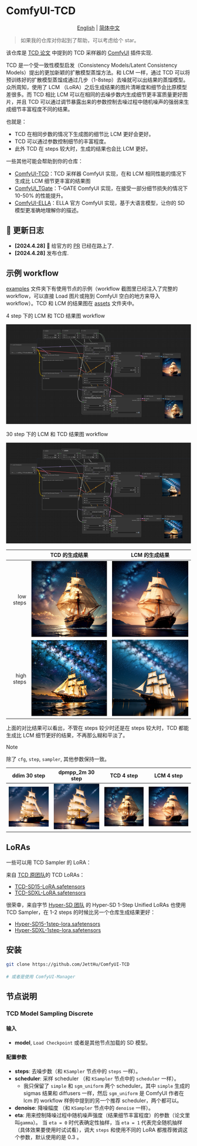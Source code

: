 # ComfyUI-TCD

<p align="center">
<a href="./README.md">English</a> | <a href="./README.zh-CN.md">简体中文</a>
</p>

> 如果我的仓库对你起到了帮助，可以考虑给个 star。

该仓库是 [TCD 论文](https://github.com/jabir-zheng/TCD) 中提到的 TCD 采样器的 [ComfyUI](https://github.com/comfyanonymous/ComfyUI) 插件实现.

TCD 是一个受一致性模型启发（Consistency Models/Latent Consistency Models）提出的更加新颖的扩散模型蒸馏方法。和 LCM 一样，通过 TCD 可以将预训练好的扩散模型蒸馏成通过几步（1-8step）去噪就可以出结果的蒸馏模型。众所周知，使用了 LCM （LoRA）之后生成结果的图片清晰度和细节会比原模型差很多。而 TCD 相比 LCM 可以在相同的去噪步数内生成细节更丰富质量更好图片，并且 TCD 可以通过调节暴露出来的参数控制去噪过程中随机噪声的强弱来生成细节丰富程度不同的结果。

也就是：
- TCD 在相同步数的情况下生成图的细节比 LCM 更好会更好。
- TCD 可以通过参数控制细节的丰富程度。
- 此外 TCD 在 steps 较大时，生成的结果也会比 LCM 更好。

一些其他可能会帮助到你的仓库：

- [ComfyUI-TCD](https://github.com/JettHu/ComfyUI-TCD)：TCD 采样器 ComfyUI 实现，在和 LCM 相同性能的情况下生成比 LCM 细节更丰富的结果图
- [ComfyUI_TGate](https://github.com/JettHu/ComfyUI_TGate)：T-GATE ComfyUI 实现，在接受一部分细节损失的情况下 10-50% 的性能提升。
- [ComfyUI-ELLA](https://github.com/TencentQQGYLab/ComfyUI-ELLA)：ELLA 官方 ComfyUI 实现，基于大语言模型，让你的 SD 模型更准确地理解你的描述。

## :star2: 更新日志
- **[2024.4.28]** :rocket: 给官方的 [PR](https://github.com/comfyanonymous/ComfyUI/pull/3370) 已经在路上了.
- **[2024.4.28]** 发布仓库.

## 示例 workflow

[examples](./examples/) 文件夹下有使用节点的示例（workflow 截图里已经注入了完整的 workflow，可以直接 Load 图片或拖到 ComfyUI 空白的地方来导入 workflow）。TCD 和 LCM 的结果图在 [assets](./assets/) 文件夹中。

4 step 下的 LCM 和 TCD 结果图 workflow

![tcd_with_low_NFEs](./examples/tcd_with_low_NFEs.png)

30 step 下的 LCM 和 TCD 结果图 workflow

![tcd_with_high_NFEs](./examples/tcd_with_high_NFEs.png)


| | TCD 的生成结果 | LCM 的生成结果 |
| ---: | :---: | :---: |
| low steps | ![](./assets/tcd_step4.png) | ![](./assets/lcm_ste4.png) |
| high steps | ![](./assets/tcd_step30.png) | ![](./assets/lcm_step30.png) |

上面的对比结果可以看出，不管在 steps 较少时还是在 steps 较大时，TCD 都能生成比 LCM 细节更好的结果，不再那么糊和平淡了。


> [!NOTE]  
> 除了 `cfg`, `step`, `sampler`, 其他参数保持一致。

| ddim 30 step | dpmpp_2m 30 step | TCD 4 step | LCM 4 step |
| :---: | :---: | :---: | :---: |
| <img src="./assets/ori_ddim_step30.png" width="150"/> | <img src="./assets/ori_dpmpp_2m_step30.png" width="150"/> | <img src="./assets/tcd_step4.png" width="150"/> | <img src="./assets/lcm_ste4.png" width="150"/> |

## LoRAs

一些可以用 TCD Sampler 的 LoRA：

来自 [TCD 原团队](https://mhh0318.github.io/tcd/)的 TCD LoRAs：
- [TCD-SD15-LoRA.safetensors](https://huggingface.co/h1t/TCD-SD15-LoRA/blob/main/pytorch_lora_weights.safetensors)
- [TCD-SDXL-LoRA.safetensors](https://huggingface.co/h1t/TCD-SDXL-LoRA/blob/main/pytorch_lora_weights.safetensors)

很荣幸，来自字节 [Hyper-SD 团队](https://hyper-sd.github.io/) 的 Hyper-SD 1-Step Unified LoRAs 也使用 TCD Sampler，在 1-2 steps 的时候比另一个仓库生成结果更好：
- [Hyper-SD15-1step-lora.safetensors](https://huggingface.co/ByteDance/Hyper-SD/blob/main/Hyper-SD15-1step-lora.safetensors)
- [Hyper-SDXL-1step-lora.safetensors](https://huggingface.co/ByteDance/Hyper-SD/blob/main/Hyper-SDXL-1step-lora.safetensors)

## 安装
```bash
git clone https://github.com/JettHu/ComfyUI-TCD

# 或者是使用 ComfyUI-Manager
```

## 节点说明

### TCD Model Sampling Discrete

#### 输入
- **model**, `Load Checkpoint` 或者是其他节点加载的 SD 模型。

#### 配置参数
- **steps**: 去噪步数（和 `KSampler` 节点中的 `steps` 一样）。
- **scheduler**: 采样 scheduler （和 `KSampler` 节点中的 `scheduler` 一样）。
  - 我只保留了 `simple` 和 `sgm_uniform` 两个 scheduler。其中 `simple` 生成的 sigmas 结果和 diffusers 一样，然后 `sgm_uniform` 是 ComfyUI 作者在 lcm 的 workflow 样例中提到的另一个推荐 scheduler，两个都可以。
- **denoise**: 降噪幅度 （和 `KSampler` 节点中的 `denoise` 一样）。
- **eta**: 用来控制降噪过程中随机噪声强度（结果细节丰富程度）的参数（论文里叫`gamma`）。 当 `eta = 0` 时代表确定性抽样，当 `eta = 1` 代表完全随机抽样（具体效果要使用时试试看），调大 `steps` 和使用不同的 LoRA 都推荐微调这个参数，默认使用的是 0.3 。
